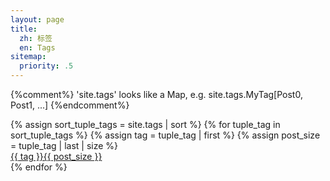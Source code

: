 ```yaml
---
layout: page
title:
  zh: 标签
  en: Tags
sitemap:
  priority: .5
---
```



{%comment%}
'site.tags' looks like a Map, e.g. site.tags.MyTag[Post0, Post1, ...]
{%endcomment%}
<div id="tags" class="d-flex flex-wrap">
{% assign sort_tuple_tags = site.tags | sort %}
{% for tuple_tag in sort_tuple_tags %}
  {% assign tag = tuple_tag | first %}
  {% assign post_size  = tuple_tag | last | size %}
  <div>
    <a class="tag" href="/tags/{{tag | downcase | replace:' ' , '-'}}/">{{ tag }}<span class="text-muted">{{ post_size }}</span></a>
  </div>
{% endfor %}
</div>

